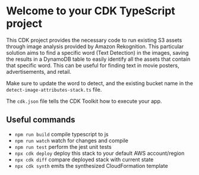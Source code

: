 # Welcome to your CDK TypeScript project

This CDK project provides the necessary code to run existing S3 assets through image analysis provided by Amazon Rekognition. This particular solution aims to find a specific word (Text Detection) in the images, saving the results in a DynamoDB table to easily identify all the assets that contain that specific word. This can be useful for finding text in movie posters, advertisements, and retail.

Make sure to update the word to detect, and the existing bucket name in the `detect-image-attributes-stack.ts` file.

The `cdk.json` file tells the CDK Toolkit how to execute your app.

## Useful commands

* `npm run build`   compile typescript to js
* `npm run watch`   watch for changes and compile
* `npm run test`    perform the jest unit tests
* `npx cdk deploy`  deploy this stack to your default AWS account/region
* `npx cdk diff`    compare deployed stack with current state
* `npx cdk synth`   emits the synthesized CloudFormation template
